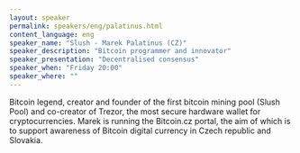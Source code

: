 ```yaml
---
layout: speaker
permalink: speakers/eng/palatinus.html
content_language: eng
speaker_name: "Slush - Marek Palatinus (CZ)"
speaker_description: "Bitcoin programmer and innovator"
speaker_presentation: "Decentralised consensus"
speaker_when: "Friday 20:00"
speaker_where: ""
---
```


Bitcoin legend, creator and founder of the first bitcoin mining pool (Slush Pool) and co-creator of Trezor, the most secure hardware wallet for cryptocurrencies. Marek is running the Bitcoin.cz portal, the aim of which is  to support awareness of Bitcoin digital currency in Czech republic and Slovakia. 